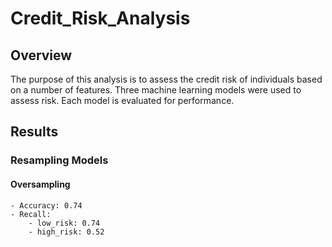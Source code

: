 # Credit_Risk_Analysis
 
## Overview

The purpose of this analysis is to assess the credit risk of individuals based on a number of features. Three machine learning models were used to assess risk. Each model is evaluated for performance.

## Results

### Resampling Models

#### Oversampling

    - Accuracy: 0.74
    - Recall: 
        - low_risk: 0.74
        - high_risk: 0.52